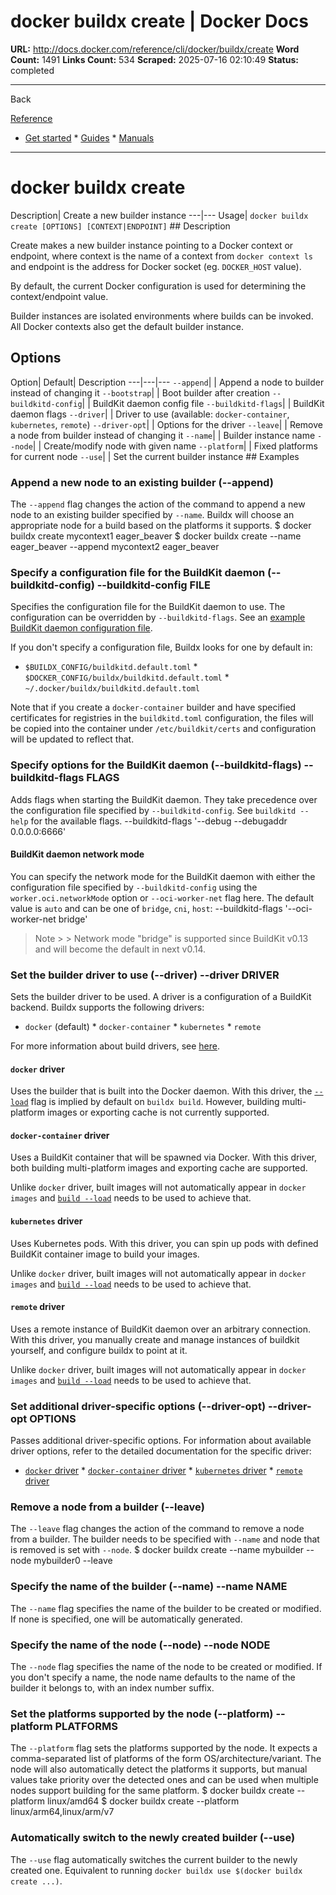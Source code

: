 # docker buildx create | Docker Docs

**URL:** http://docs.docker.com/reference/cli/docker/buildx/create
**Word Count:** 1491
**Links Count:** 534
**Scraped:** 2025-07-16 02:10:49
**Status:** completed

---

Back

[Reference](https://docs.docker.com/reference/)

  * [Get started](http://docs.docker.com/get-started/)   * [Guides](http://docs.docker.com/guides/)   * [Manuals](http://docs.docker.com/manuals/)

* * *

# docker buildx create

Description| Create a new builder instance   ---|---   Usage| `docker buildx create [OPTIONS] [CONTEXT|ENDPOINT]`      ## Description

Create makes a new builder instance pointing to a Docker context or endpoint, where context is the name of a context from `docker context ls` and endpoint is the address for Docker socket \(eg. `DOCKER_HOST` value\).

By default, the current Docker configuration is used for determining the context/endpoint value.

Builder instances are isolated environments where builds can be invoked. All Docker contexts also get the default builder instance.

## Options

Option| Default| Description   ---|---|---   `--append`| | Append a node to builder instead of changing it   `--bootstrap`| | Boot builder after creation   `--buildkitd-config`| | BuildKit daemon config file   `--buildkitd-flags`| | BuildKit daemon flags   `--driver`| | Driver to use \(available: `docker-container`, `kubernetes`, `remote`\)      `--driver-opt`| | Options for the driver   `--leave`| | Remove a node from builder instead of changing it   `--name`| | Builder instance name   `--node`| | Create/modify node with given name   `--platform`| | Fixed platforms for current node   `--use`| | Set the current builder instance      ## Examples

### Append a new node to an existing builder \(--append\)

The `--append` flag changes the action of the command to append a new node to an existing builder specified by `--name`. Buildx will choose an appropriate node for a build based on the platforms it supports.               $ docker buildx create mycontext1     eager_beaver          $ docker buildx create --name eager_beaver --append mycontext2     eager_beaver     

### Specify a configuration file for the BuildKit daemon \(--buildkitd-config\)               --buildkitd-config FILE

Specifies the configuration file for the BuildKit daemon to use. The configuration can be overridden by `--buildkitd-flags`. See an [example BuildKit daemon configuration file](https://github.com/moby/buildkit/blob/master/docs/buildkitd.toml.md).

If you don't specify a configuration file, Buildx looks for one by default in:

  * `$BUILDX_CONFIG/buildkitd.default.toml`   * `$DOCKER_CONFIG/buildx/buildkitd.default.toml`   * `~/.docker/buildx/buildkitd.default.toml`

Note that if you create a `docker-container` builder and have specified certificates for registries in the `buildkitd.toml` configuration, the files will be copied into the container under `/etc/buildkit/certs` and configuration will be updated to reflect that.

### Specify options for the BuildKit daemon \(--buildkitd-flags\)               --buildkitd-flags FLAGS

Adds flags when starting the BuildKit daemon. They take precedence over the configuration file specified by `--buildkitd-config`. See `buildkitd --help` for the available flags.               --buildkitd-flags '--debug --debugaddr 0.0.0.0:6666'

#### BuildKit daemon network mode

You can specify the network mode for the BuildKit daemon with either the configuration file specified by `--buildkitd-config` using the `worker.oci.networkMode` option or `--oci-worker-net` flag here. The default value is `auto` and can be one of `bridge`, `cni`, `host`:               --buildkitd-flags '--oci-worker-net bridge'

> Note >  > Network mode "bridge" is supported since BuildKit v0.13 and will become the default in next v0.14.

### Set the builder driver to use \(--driver\)               --driver DRIVER

Sets the builder driver to be used. A driver is a configuration of a BuildKit backend. Buildx supports the following drivers:

  * `docker` \(default\)   * `docker-container`   * `kubernetes`   * `remote`

For more information about build drivers, see [here](http://docs.docker.com/build/builders/drivers/).

#### `docker` driver

Uses the builder that is built into the Docker daemon. With this driver, the [`--load`](http://docs.docker.com/reference/cli/docker/buildx/build/#load) flag is implied by default on `buildx build`. However, building multi-platform images or exporting cache is not currently supported.

#### `docker-container` driver

Uses a BuildKit container that will be spawned via Docker. With this driver, both building multi-platform images and exporting cache are supported.

Unlike `docker` driver, built images will not automatically appear in `docker images` and [`build --load`](http://docs.docker.com/reference/cli/docker/buildx/build/#load) needs to be used to achieve that.

#### `kubernetes` driver

Uses Kubernetes pods. With this driver, you can spin up pods with defined BuildKit container image to build your images.

Unlike `docker` driver, built images will not automatically appear in `docker images` and [`build --load`](http://docs.docker.com/reference/cli/docker/buildx/build/#load) needs to be used to achieve that.

#### `remote` driver

Uses a remote instance of BuildKit daemon over an arbitrary connection. With this driver, you manually create and manage instances of buildkit yourself, and configure buildx to point at it.

Unlike `docker` driver, built images will not automatically appear in `docker images` and [`build --load`](http://docs.docker.com/reference/cli/docker/buildx/build/#load) needs to be used to achieve that.

### Set additional driver-specific options \(--driver-opt\)               --driver-opt OPTIONS

Passes additional driver-specific options. For information about available driver options, refer to the detailed documentation for the specific driver:

  * [`docker` driver](http://docs.docker.com/build/builders/drivers/docker/)   * [`docker-container` driver](http://docs.docker.com/build/builders/drivers/docker-container/)   * [`kubernetes` driver](http://docs.docker.com/build/builders/drivers/kubernetes/)   * [`remote` driver](http://docs.docker.com/build/builders/drivers/remote/)

### Remove a node from a builder \(--leave\)

The `--leave` flag changes the action of the command to remove a node from a builder. The builder needs to be specified with `--name` and node that is removed is set with `--node`.               $ docker buildx create --name mybuilder --node mybuilder0 --leave     

### Specify the name of the builder \(--name\)               --name NAME

The `--name` flag specifies the name of the builder to be created or modified. If none is specified, one will be automatically generated.

### Specify the name of the node \(--node\)               --node NODE

The `--node` flag specifies the name of the node to be created or modified. If you don't specify a name, the node name defaults to the name of the builder it belongs to, with an index number suffix.

### Set the platforms supported by the node \(--platform\)               --platform PLATFORMS

The `--platform` flag sets the platforms supported by the node. It expects a comma-separated list of platforms of the form OS/architecture/variant. The node will also automatically detect the platforms it supports, but manual values take priority over the detected ones and can be used when multiple nodes support building for the same platform.               $ docker buildx create --platform linux/amd64     $ docker buildx create --platform linux/arm64,linux/arm/v7     

### Automatically switch to the newly created builder \(--use\)

The `--use` flag automatically switches the current builder to the newly created one. Equivalent to running `docker buildx use $(docker buildx create ...)`.